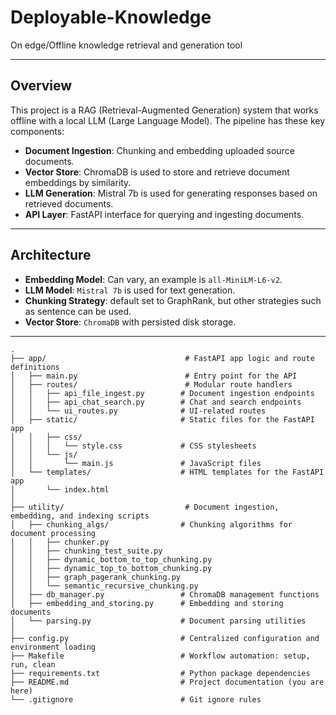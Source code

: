 # Deployable-Knowledge

On edge/Offline knowledge retrieval and generation tool

---

## Overview

This project is a RAG (Retrieval-Augmented Generation) system that works offline with a local LLM (Large Language Model). The pipeline has these key components:

- **Document Ingestion**: Chunking and embedding uploaded source documents.
- **Vector Store**: ChromaDB is used to store and retrieve document embeddings by similarity.
- **LLM Generation**: Mistral 7b is used for generating responses based on retrieved documents.
- **API Layer**: FastAPI interface for querying and ingesting documents.

---

## Architecture

- **Embedding Model**: Can vary, an example is `all-MiniLM-L6-v2`.
- **LLM Model**: `Mistral 7b` is used for text generation.
- **Chunking Strategy**: default set to GraphRank, but other strategies such as sentence can be used.
- **Vector Store**: `ChromaDB` with persisted disk storage.

---

```text
.
├── app/                               # FastAPI app logic and route definitions
│   ├── main.py                        # Entry point for the API
│   ├── routes/                        # Modular route handlers
│   │   ├── api_file_ingest.py        # Document ingestion endpoints
│   │   ├── api_chat_search.py        # Chat and search endpoints
│   │   └── ui_routes.py              # UI-related routes
│   ├── static/                       # Static files for the FastAPI app
│   │   ├── css/
│   │   │   └── style.css             # CSS stylesheets
│   │   └── js/
│   │       └── main.js               # JavaScript files
│   └── templates/                    # HTML templates for the FastAPI app
│       └── index.html
│
├── utility/                           # Document ingestion, embedding, and indexing scripts
│   ├── chunking_algs/                # Chunking algorithms for document processing
│   │   ├── chunker.py
│   │   ├── chunking_test_suite.py
│   │   ├── dynamic_bottom_to_top_chunking.py
│   │   ├── dynamic_top_to_bottom_chunking.py
│   │   ├── graph_pagerank_chunking.py
│   │   └── semantic_recursive_chunking.py
│   ├── db_manager.py                 # ChromaDB management functions
│   ├── embedding_and_storing.py      # Embedding and storing documents
│   └── parsing.py                    # Document parsing utilities
│
├── config.py                         # Centralized configuration and environment loading
├── Makefile                          # Workflow automation: setup, run, clean
├── requirements.txt                  # Python package dependencies
├── README.md                         # Project documentation (you are here)
└── .gitignore                        # Git ignore rules
```

